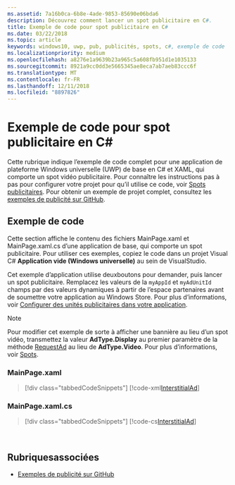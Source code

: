 ```yaml
---
ms.assetid: 7a16b0ca-6b8e-4ade-9853-85690e06bda6
description: Découvrez comment lancer un spot publicitaire en C#.
title: Exemple de code pour spot publicitaire en C#
ms.date: 03/22/2018
ms.topic: article
keywords: windows10, uwp, pub, publicités, spots, c#, exemple de code
ms.localizationpriority: medium
ms.openlocfilehash: a8276e1a9639b23a965c5a608fb951d1e1035133
ms.sourcegitcommit: 8921a9cc0dd3e5665345ae8eca7ab7aeb83ccc6f
ms.translationtype: MT
ms.contentlocale: fr-FR
ms.lasthandoff: 12/11/2018
ms.locfileid: "8897826"
---
```

# <a name="interstitial-ad-sample-code-in-c"></a>Exemple de code pour spot publicitaire en C\# #  

Cette rubrique indique l’exemple de code complet pour une application de plateforme Windows universelle (UWP) de base en C# et XAML, qui comporte un spot vidéo publicitaire. Pour connaître les instructions pas à pas pour configurer votre projet pour qu’il utilise ce code, voir [Spots publicitaires](interstitial-ads.md). Pour obtenir un exemple de projet complet, consultez les [exemples de publicité sur GitHub](http://aka.ms/githubads).

## <a name="code-example"></a>Exemple de code

Cette section affiche le contenu des fichiers MainPage.xaml et MainPage.xaml.cs d’une application de base, qui comporte un spot publicitaire. Pour utiliser ces exemples, copiez le code dans un projet Visual C# **Application vide (Windows universelle)** au sein de VisualStudio.

Cet exemple d’application utilise deuxboutons pour demander, puis lancer un spot publicitaire. Remplacez les valeurs de la ```myAppId``` et ```myAdUnitId``` champs par des valeurs dynamiques à partir de l’espace partenaires avant de soumettre votre application au Windows Store. Pour plus d’informations, voir [Configurer des unités publicitaires dans votre application](set-up-ad-units-in-your-app.md#live-ad-units).

> [!NOTE]
> Pour modifier cet exemple de sorte à afficher une bannière au lieu d’un spot vidéo, transmettez la valeur **AdType.Display** au premier paramètre de la méthode [RequestAd](https://docs.microsoft.com/uwp/api/microsoft.advertising.winrt.ui.interstitialad.requestad) au lieu de **AdType.Video**. Pour plus d’informations, voir [Spots](interstitial-ads.md).

### <a name="mainpagexaml"></a>MainPage.xaml

> [!div class="tabbedCodeSnippets"]
[!code-xml[InterstitialAd](./code/AdvertisingSamples/InterstitialAdSamples/cs/MainPage.xaml#L1-L13)]

### <a name="mainpagexamlcs"></a>MainPage.xaml.cs

> [!div class="tabbedCodeSnippets"]
[!code-cs[InterstitialAd](./code/AdvertisingSamples/InterstitialAdSamples/cs/MainPage.xaml.cs#CompleteSample)]

 
## <a name="related-topics"></a>Rubriquesassociées

* [Exemples de publicité sur GitHub](http://aka.ms/githubads)
 
